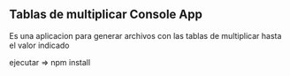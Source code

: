 ## Tablas de multiplicar Console App

Es una aplicacion para generar archivos con las tablas de multiplicar hasta el valor indicado

ejecutar => npm install